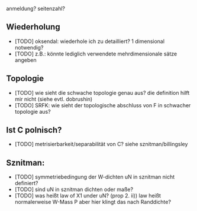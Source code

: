

 anmeldung?
 seitenzahl?


## Wiederholung
* [TODO] oksendal: wiederhole ich zu detailliert? 1 dimensional notwendig?
* [TODO] z.B.: könnte lediglich verwendete mehrdimensionale sätze angeben

## Topologie
* [TODO] wie sieht die schwache topologie genau aus? die definition hilft mir nicht (siehe evtl. dobrushin)
* [TODO] SRFK: wie sieht der topologische abschluss von F in schwacher topologie aus?

## Ist C polnisch? 
* [TODO] metrisierbarkeit/separabilität von C? siehe sznitman/billingsley

## Sznitman:
* [TODO] symmetriebedingung der W-dichten uN in sznitman nicht definiert?
* [TODO] sind uN in sznitman dichten oder maße?
* [TODO] was heißt law of X1 under uN? (prop 2. ii)) law heißt normalerweise W-Mass P aber hier klingt das nach Randdichte?
